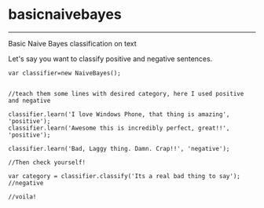 # basicnaivebayes
___________________________________________

Basic Naive Bayes classification on text

Let's say you want to classify positive and negative sentences.

```
var classifier=new NaiveBayes();


//teach them some lines with desired category, here I used positive and negative

classifier.learn('I love Windows Phone, that thing is amazing', 'positive');
classifier.learn('Awesome this is incredibly perfect, great!!', 'positive');

classifier.learn('Bad, Laggy thing. Damn. Crap!!', 'negative');

//Then check yourself!

var category = classifier.classify('Its a real bad thing to say');
//negative

//voila!
```

